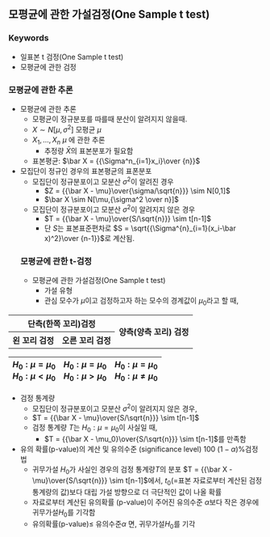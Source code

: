## 모평균에 관한 가설검정(One Sample t test)
### Keywords
- 일표본 t 검정(One Sample t test)
- 모평균에 관한 검정
### 모평균에 관한 추론
- 모평균에 관한 추론
  - 모평균이 정규분포를 따를때 분산이 알려지지 않을때.
  - $X \sim N[\mu,\sigma^2]$ 모평균 $\mu$
  - $X_1,...,X_n$ $\mu$ 에 관한 추론
    - 추정량 $\bar X$의 표본분포가 필요함
  - 표본평균: $\bar X = {{\Sigma^n_{i=1}x_i}\over {n}}$
- 모집단이 정규인 경우의 표본평균의 표폰분포
  - 모집단이 정규분포이고 모분산 $\sigma^2$이 알려진 경우
    - $Z = {{\bar X - \mu}\over{\sigma/\sqrt{n}}} \sim N[0,1]$
    - $\bar X \sim N[\mu,{\sigma^2 \over n}]$
  - 모집단이 정규분포이고 모분산 $\sigma^2$이 알려지지 않은 경우
    - $T = {{\bar X - \mu}\over{S/\sqrt{n}}} \sim t[n-1]$
    - 단 $S$는 표본표준편차로 $S = \sqrt{{\Sigma^{n}_{i=1}(x_i-\bar x)^2}\over {n-1}}$로 계산됨.
  ### 모평균에 관한 t-검정
  - 모평균에 관한 가설검정(One Sample t test)
    - 가설 유형
    - 관심 모수가 $\mu$이고 검정하고자 하는 모수의 경계값이 $\mu_0$라고 할 때,

<table>
    <tr><th colspan=2>단측(한쪽 꼬리)검정</th><th rowspan=2>양측(양측 꼬리) 검정</th>
    </tr>
    <tr>
        <th>왼 꼬리 검정</th><th>오른 꼬리 검정</th>
    </tr>
</table>
<td>

|$H_0:\mu = \mu_0$<br>$H_0:\mu <\mu_0$|$H_0:\mu = \mu_0$ <br>$H_0:\mu >\mu_0$|$H_0:\mu =\mu_0$<br>$H_0:\mu\neq \mu_0$|
|---|---|---|
- 검정 통계량
  - 모집단이 정규분포이고 모분산 $\sigma^2$이 알려지지 않은 경우, 
   - $T =  {{\bar X - \mu}\over{S/\sqrt{n}}} \sim t[n-1]$
   - 검정 통계량 $T$는  $H_0:\mu = \mu_0$이 사실일 때,
     -  $T =  {{\bar X - \mu_0}\over{S/\sqrt{n}}} \sim t[n-1]$를 만족함
-  유의 확률(p-value)의 계산 및 유의수준 (significance level) 100 $(1-\alpha)\%$검정법
   -  귀무가설 $H_0$가 사실인 경우의 검정 통계량$T$의 분포 $T =  {{\bar X - \mu}\over{S/\sqrt{n}}} \sim t[n-1]$에서, $t_0$(=표본 자료로부터 계산된 검정 통계량의 값)보다 대립 가설 방향으로 더 극단적인 값이 나올 확률
   -  자료로부터 계산된 유의확률 (p-value)이 주어진 유의수준 $\alpha$보다 작은 경우에 귀무가설$H_0$를 기각함
    - 유의확률(p-value)$\leq$ 유의수준$\alpha$ 면, 귀무가설$H_0$를 기각
